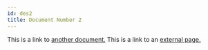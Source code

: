 ```yaml
---
id: des2
title: Document Number 2
---
```


This is a link to [another document.](doc3.md) This is a link to an [external page.](http://www.example.com/)
